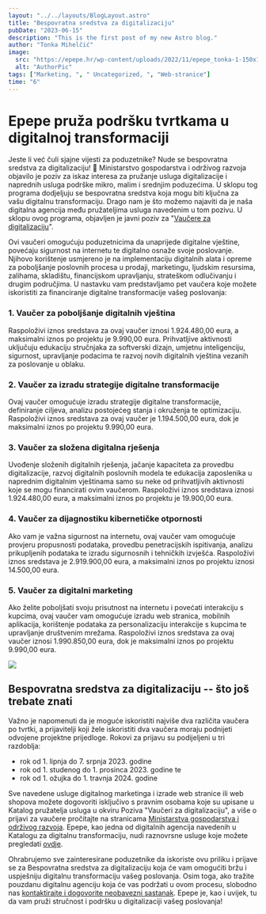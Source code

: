 ```yaml
---
layout: "../../layouts/BlogLayout.astro"
title: "Bespovratna sredstva za digitalizaciju"
pubDate: "2023-06-15"
description: "This is the first post of my new Astro blog."
author: "Tonka Mihelčić"
image:
  src: "https://epepe.hr/wp-content/uploads/2022/11/epepe_tonka-1-150x150.jpg"
  alt: "AuthorPic"
tags: ["Marketing, ", " Uncategorized, ", "Web-stranice"]
time: "6"
---
```

**Epepe pruža podršku tvrtkama u digitalnoj transformaciji**
========================================================

Jeste li već čuli sjajne vijesti za poduzetnike? Nude se bespovratna sredstva za digitalizaciju! 🥳 Ministarstvo gospodarstva i održivog razvoja objavilo je poziv za iskaz interesa za pružanje usluga digitalizacije i naprednih usluga podrške mikro, malim i srednjim poduzećima. U sklopu tog programa dodjeljuju se bespovratna sredstva koja mogu biti ključna za vašu digitalnu transformaciju. Drago nam je što možemo najaviti da je naša digitalna agencija među pružateljima usluga navedenim u tom pozivu. U sklopu ovog programa, objavljen je javni poziv za "[Vaučere za digitalizaciju](https://fondovieu.gov.hr/pozivi?fbclid=IwAR2WwOnIxbbYrVqj1wnrw77s7FIzhEYw2gJ86NF9Y_CtsibK_Iq2_jhjhyk)".

Ovi vaučeri omogućuju poduzetnicima da unaprijede digitalne vještine, povećaju sigurnost na internetu te digitalno osnaže svoje poslovanje. Njihovo korištenje usmjereno je na implementaciju digitalnih alata i opreme za poboljšanje poslovnih procesa u prodaji, marketingu, ljudskim resursima, zalihama, skladištu, financijskom upravljanju, strateškom odlučivanju i drugim područjima. U nastavku vam predstavljamo pet vaučera koje možete iskoristiti za financiranje digitalne transformacije vašeg poslovanja:

### 1\. Vaučer za poboljšanje digitalnih vještina

Raspoloživi iznos sredstava za ovaj vaučer iznosi 1.924.480,00 eura, a maksimalni iznos po projektu je 9.990,00 eura. Prihvatljive aktivnosti uključuju edukaciju stručnjaka za softverski dizajn, umjetnu inteligenciju, sigurnost, upravljanje podacima te razvoj novih digitalnih vještina vezanih za poslovanje u oblaku.

### 2\. Vaučer za izradu strategije digitalne transformacije

Ovaj vaučer omogućuje izradu strategije digitalne transformacije, definiranje ciljeva, analizu postojećeg stanja i okruženja te optimizaciju. Raspoloživi iznos sredstava za ovaj vaučer je 1.194.500,00 eura, dok je maksimalni iznos po projektu 9.990,00 eura.

### 3\. Vaučer za složena digitalna rješenja

Uvođenje složenih digitalnih rješenja, jačanje kapaciteta za provedbu digitalizacije, razvoj digitalnih poslovnih modela te edukacija zaposlenika u naprednim digitalnim vještinama samo su neke od prihvatljivih aktivnosti koje se mogu financirati ovim vaučerom. Raspoloživi iznos sredstava iznosi 1.924.480,00 eura, a maksimalni iznos po projektu je 19.900,00 eura.

### 4\. Vaučer za dijagnostiku kibernetičke otpornosti

Ako vam je važna sigurnost na internetu, ovaj vaučer vam omogućuje provjeru propusnosti podataka, provedbu penetracijskih ispitivanja, analizu prikupljenih podataka te izradu sigurnosnih i tehničkih izvješća. Raspoloživi iznos sredstava je 2.919.900,00 eura, a maksimalni iznos po projektu iznosi 14.500,00 eura.

### 5\. Vaučer za digitalni marketing

Ako želite poboljšati svoju prisutnost na internetu i povećati interakciju s kupcima, ovaj vaučer vam omogućuje izradu web stranica, mobilnih aplikacija, korištenje podataka za personalizaciju interakcije s kupcima te upravljanje društvenim mrežama. Raspoloživi iznos sredstava za ovaj vaučer iznosi 1.990.850,00 eura, dok je maksimalni iznos po projektu 9.990,00 eura.

![](https://epepe.hr/wp-content/uploads/2023/06/slika-unutar-bloga-1200x630_2.jpg)

Bespovratna sredstva za digitalizaciju -- što još trebate znati
--------------------------------------------------------------

Važno je napomenuti da je moguće iskoristiti najviše dva različita vaučera po tvrtki, a prijavitelji koji žele iskoristiti dva vaučera moraju podnijeti odvojene projektne prijedloge. Rokovi za prijavu su podijeljeni u tri razdoblja:

-   rok od 1. lipnja do 7. srpnja 2023. godine
-   rok od 1. studenog do 1. prosinca 2023. godine te
-   rok od 1. ožujka do 1. travnja 2024. godine

Sve navedene usluge digitalnog marketinga i izrade web stranice ili web shopova možete dogovoriti isključivo s pravnim osobama koje su upisane u Katalog pružatelja usluga u okviru Poziva "Vaučeri za digitalizaciju", a više o prijavi za vaučere pročitajte na stranicama [Ministarstva gospodarstva i održivog razvoja](https://mingor.gov.hr/javni-pozivi-i-natjecaji-7371/javni-pozivi-i-natjecaji-ministarstva/otvoreni-javni-pozivi-i-natjecaji/7390). Epepe, kao jedna od digitalnih agencija navedenih u Katalogu za digitalnu transformaciju, nudi raznovrsne usluge koje možete pregledati [ovdje](https://epepe.hr/digitalno-oglasavanje/).

Ohrabrujemo sve zainteresirane poduzetnike da iskoriste ovu priliku i prijave se za Bespovratna sredstva za digitalizaciju koja će vam omogućiti bržu i uspješniju digitalnu transformaciju vašeg poslovanja. Osim toga, ako tražite pouzdanu digitalnu agenciju koja će vas podržati u ovom procesu, slobodno nas [kontaktirajte i dogovorite neobavezni sastanak](https://epepe.hr/epepe-kontakt/). Epepe je, kao i uvijek, tu da vam pruži stručnost i podršku u digitalizaciji vašeg poslovanja!